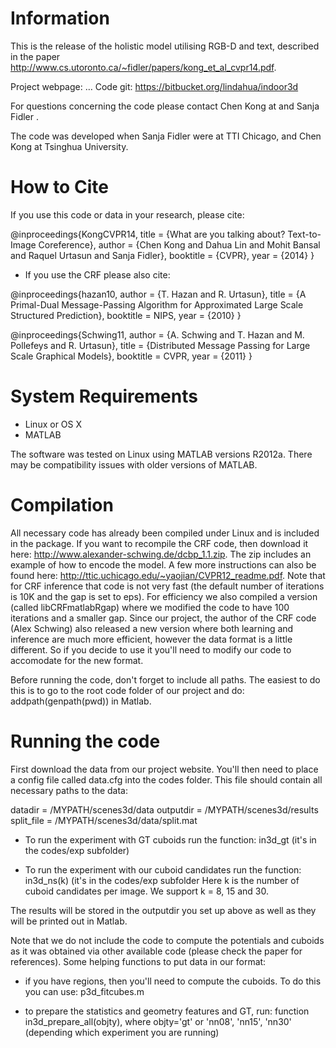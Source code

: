 Information
===========

This is the release of the holistic model utilising RGB-D and text, described 
in the paper http://www.cs.utoronto.ca/~fidler/papers/kong_et_al_cvpr14.pdf.

Project webpage: …
Code git: https://bitbucket.org/lindahua/indoor3d

For questions concerning the code please contact Chen Kong at
<chenk AT cs DOT cmu DOT edu> and Sanja Fidler <fidler  AT cs DOT toronto DOT edu>.

The code was developed when Sanja Fidler were at TTI Chicago, and Chen Kong at Tsinghua University.

How to Cite
===========
If you use this code or data in your research, please cite:

@inproceedings{KongCVPR14,
     title = {What are you talking about? Text-to-Image Coreference},
     author = {Chen Kong and Dahua Lin and Mohit Bansal and Raquel Urtasun and Sanja Fidler},
     booktitle = {CVPR},
     year = {2014}
}



* If you use the CRF please also cite:

@inproceedings{hazan10,
    author = {T. Hazan and R. Urtasun},
    title = {A Primal-Dual Message-Passing Algorithm for Approximated Large Scale Structured Prediction},
    booktitle = NIPS,
    year = {2010}
}

@inproceedings{Schwing11,
 author = {A. Schwing and T. Hazan and M. Pollefeys and R. Urtasun},
 title = {Distributed Message Passing for Large Scale Graphical Models},
 booktitle = CVPR,
 year = {2011}
}


System Requirements
===================
 * Linux or OS X
 * MATLAB

The software was tested on Linux using MATLAB versions R2012a. There may be compatibility issues with older versions of MATLAB.


Compilation
===========

All necessary code has already been compiled under Linux and is included in the package. If you want
to recompile the CRF code, then download it here: http://www.alexander-schwing.de/dcbp_1.1.zip. The
zip includes an example of how to encode the model. A few more instructions can also be found here:
http://ttic.uchicago.edu/~yaojian/CVPR12_readme.pdf. Note that for CRF inference that code is not
very fast (the default number of iterations is 10K and the gap is set to eps). For efficiency we also
compiled a version (called libCRFmatlabRgap) where we modified the code to have 100 iterations and a 
smaller gap. Since our project, the author of the CRF code (Alex Schwing) also released a new version
where both learning and inference are much more efficient, however the data format is a little different.
So if you decide to use it you'll need to modify our code to accomodate for the new format.

Before running the code, don't forget to include all paths. The easiest to do this is to go to the root
code folder of our project and do: addpath(genpath(pwd)) in Matlab.


Running the code
================

First download the data from our project website. You'll then need to place a config file called data.cfg
into the codes folder. This file should contain all necessary paths to the data:

datadir = /MYPATH/scenes3d/data
outputdir = /MYPATH/scenes3d/results
split_file = /MYPATH/scenes3d/data/split.mat

* To run the experiment with GT cuboids run the function: 
in3d_gt    (it's in the codes/exp subfolder)

* To run the experiment with our cuboid candidates run the function:
in3d_ns(k)    (it's in the codes/exp subfolder
Here k is the number of cuboid candidates per image. We support k = 8, 15 and 30.

The results will be stored in the outputdir you set up above as well as they will be printed out in Matlab.

Note that we do not include the code to compute the potentials and cuboids as it was obtained via other
available code (please check the paper for references). Some helping functions to put data in our format:

* if you have regions, then you'll need to compute the cuboids. To do this you can use: p3d_fitcubes.m

* to prepare the statistics and geometry features and GT, run: 
function in3d_prepare_all(objty), 
where objty='gt' or 'nn08', 'nn15', 'nn30' (depending which experiment you are running)